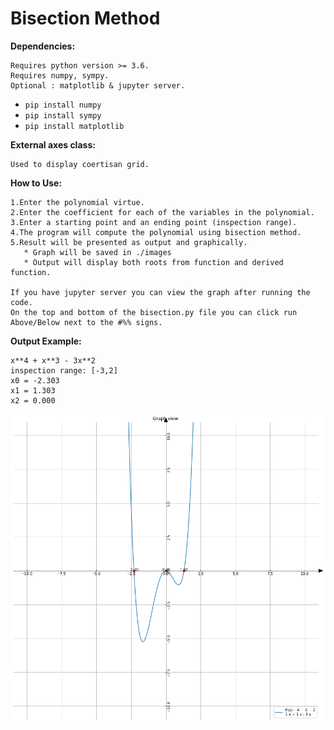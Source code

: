 <h1> Bisection Method </h1>

**Dependencies:**

	Requires python version >= 3.6.
	Requires numpy, sympy.
	Optional : matplotlib & jupyter server.

- `pip install numpy`
- `pip install sympy`
- `pip install matplotlib`

**External axes class:**

	Used to display coertisan grid.

**How to Use:**

	1.Enter the polynomial virtue.
	2.Enter the coefficient for each of the variables in the polynomial.
	3.Enter a starting point and an ending point (inspection range).
	4.The program will compute the polynomial using bisection method.
	5.Result will be presented as output and graphically.
	   * Graph will be saved in ./images
	   * Output will display both roots from function and derived function.

	If you have jupyter server you can view the graph after running the code.
	On the top and bottom of the bisection.py file you can click run Above/Below next to the #%% signs.

**Output Example:**

	x**4 + x**3 - 3x**2
	inspection range: [-3,2]
	x0 = -2.303
	x1 = 1.303
	x2 = 0.000
![Example](images/example.png)
